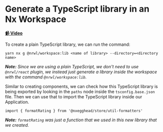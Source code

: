 # Generate a TypeScript library in an Nx Workspace

**[📹 Video](https://egghead.io/lessons/egghead-generate-a-typescript-library-in-an-nx-workspacece)**

To create a plain TypeScript library, we can run the command:

```shell
yarn nx g @nrwl/workspace:lib <name of library> --directory=<directory name>
```

_**Note:** Since we are using a plain TypeScript, we don't need to use `@nrwl/react` plugin, we instead just generate a library inside the workspace with the command `@nrwl/workspace:lib`._

Similar to creating components, we can check how this TypeScript library is being exported by looking in the `paths` node inside the `tsconfig.base.json` file. Then we can use that to import the TypeScript library inside our Application.

```react
import { formatRating } from '@nxegghead/store/util-formatters'
```

_**Note:** `formatRating` was just a function that we used in this new library that we created._
